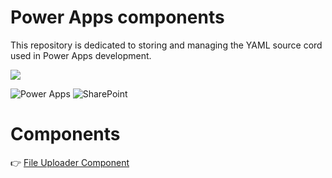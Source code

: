 # Power Apps components
This repository is dedicated to storing and managing the YAML source cord used in Power Apps development.

<a href="https://x.com/DemodoriGatsuo"><img src="https://img.shields.io/twitter/follow/DemodoriGatsuo"/></a>

![Power Apps](https://img.shields.io/badge/-Power%20Apps-742774?style=flat-square&logo=powerapps&logoColor=white)
![SharePoint](https://img.shields.io/badge/-SharePoint-038387?style=flat-square&logo=microsoft-sharepoint&logoColor=white)

# Components

👉 [File Uploader Component](https://github.com/DEmodoriGatsuO/powerapps_component/tree/main/components)